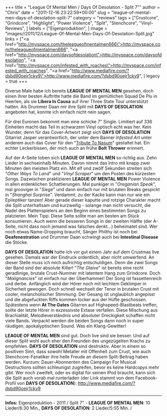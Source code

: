 +++
title = "League Of Mental Men / Days Of Desolation - Split 7\""
author = "Chris"
date = "2011-12-16 23:22:59+00:00"
slug = "league-of-mental-men-days-of-desolation-split-7"
category = "reviews"
tags = ["Crustcore", "Grindcore", "Highlight", "Power Violence", "Split", "Stenchcore", "Vinyl-Reviews", ]
labels = ["Eigenproduktion", ]
image = "images//2011/12/League-Of-Mental-Men-Days-Of-Desolation-Split.jpg"
links = ["<a href=\"http://myspace.com/theleagueofmentalmen666\">http://myspace.com/theleagueofmentalmen666</a>", "<a href=\"http://myspace.com/daysofdesolation\">http://myspace.com/daysofdesolation</a>", "<a href=\"http://myspace.com/infested_with_roaches\">http://myspace.com/infested_with_roaches</a>", "<a href=\"http://www.mediafire.com/?dsbd90oejr1ckv9\">http://www.mediafire.com/?dsbd90oejr1ckv9</a>", ]
legacy = true
+++



Diverse Male habe ich bereits **LEAGUE OF MENTAL MEN** gesehen, doch einen ihrer besten Auftritte hatte die Band im gemütlichen Squad De Plu in Heerlen, als sie **Libera In Causa** auf ihrer Three State Tour unterstützt hatten. Als Drummer Daan mir ihre Split mit **DAYS OF DESOLATION** angeboten hat, konnte ich einfach nicht nein sagen.

Für drei Euronen bekommt man eine schicke 7" Single. Limitiert auf 336 Einheiten macht das Teil in schwarzem Vinyl optisch echt was her. Kein Wunder, denn für das Cover-Artwort zeigt sich **DAYS OF DESOLATION** Gitarrist Jasper verantwortlich, der unter dem Banner _Infested Art_ unter anderem auch das Cover für den "<a href="http://necroslaughter.de/2010/01/va-a-tribute-to-nasum/" title="VA – A Tribute To Nasum">Tribute To Nasum</a>" gestaltet hat. Ein echter Leckerbissen, der mich auch an frühe **Bolt Thrower** erinnert.

Auf der A-Seite toben sich **LEAGUE OF MENTAL MEN** so richtig aus. Zehn Lieder in sechseinhalb Minuten. Davon nimmt das Intro mit knapp zwei Minuten den meisten Platz ein. Mit elf und zwölf Sekunden streiten sich "_Other Ways To Land_" und "_Vinyl Scraper_" um den Posten des kürzesten Songs. Dazwischen praktizieren **LEAGUE OF MENTAL MEN** Power Violence in allen erdenklichen Schattierungen. Mal punkiger in "_Oreganian Speak_", mal grooviger in "_Siege_" und dann einfach nur mit brutalen Breaks gespickt in "_Shanghai Surprise_". Verdammt, zu der Kacke kann man nur wie ein Epileptiker tanzen! Aber gerade dieser kaputte und rotzige Charakter macht die Split unterhaltsam und kurzweilig - solange man nicht versucht, die Nadel des Plattenspielers an den Beginn eines bestimmten Songs zu platzieren. Mein Tipp: Diese Seite sollte man am besten am Stück konsumieren. Auch wenn die besseren Songs in der zweiten Hälfte (der A-Seite, nicht dass noch jemand was falsches denkt...) beheimatet sind.
Wer noch etwas Name-Dropping braucht, Sänger Philthy ist noch bei **Deafenestration** und Drummer Daan schwingt auch bei **Intestinal Disease** die Stöcke.

**DAYS OF DESOLATION** hatte ich vor gut einem Jahr auf dem Crustmas live gesehen. Damals war der Eindruck ordentlich, aber nicht umwerfend. An dieser Stelle muss ich mich aufrichtig entschuldigen. Denn die zwei Songs der Band sind der absolute Killer!
"_The Glaive_" ist bereits eine recht geradlinige, brutale Crust-Nummer mit latentem Hang zum Grindcore. Doch "_Malignancies_" ist einfach nur der Überhammer! Der Song ist fassettenreich und derbe. Anfänglich wird der Hörer noch mit leichtem Geklimper in Sicherheit gewogen. Doch schnell wechselt der Tenor in brutalen Crust mit cooler, melancholischer Stimmung. Der Gesang ist unglaublich angepisst und die abgefuckten Riffs kommen locker aus der Hüfte geschossen. Spätestens wenn **At The Gates** Gitarren auf Highspeed-Blastbeats treffen, sollte der letzte Hörer in exzessivste Extase verfallen. Diese Mischung aus Brachialität, Melodieverständnis und absoluter Dreckigkeit schaffen nicht viele Bands.
Verpackt werden die beiden Songs dann noch in super räudigen, apokalyptischen Sound. Was ein Klang-Gewitter!

**LEAGUE OF MENTAL MEN** sind gut. Doch live sind sie besser. Und auf dieser Split wohl auch eher den Freunden des ungezügelten Krachs zu empfehlen. **DAYS OF DESOLATION** sind destruktiv. Aber in einem so positiven Sinn, dass sowohl Metaller mit Offenheit zum Crust, wie auch Stenchcore-Fanatiker ihre helle Freude an diesem Split-Beitrag haben werden. Kurzum: Dauer-Abonnenten des Campaign For Musical Destructions sollten schleunigst zugreifen, bevor es keine Hardcopys mehr gibt.
Wer noch zweifelt, oder es digital für seinen iPod braucht, kann sich die Split auch vorab mal runterladen (der Link stammt von dem Facebook-Profil von **DAYS OF DESOLATION**): <a href="http://www.mediafire.com/?dsbd90oejr1ckv9">http://www.mediafire.com/?dsbd90oejr1ckv9</a>



---
**Infos:**
Eigenproduktion - 2011 / 
Split 7" - **LEAGUE OF MENTAL MEN**: 10 Lieder/6:30 Min.,  **DAYS OF DESOLATION**: 2 Lieder/5:55 Min. / 
